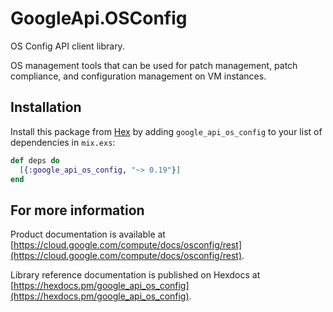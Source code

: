 # GoogleApi.OSConfig

OS Config API client library.

OS management tools that can be used for patch management, patch compliance, and configuration management on VM instances.

## Installation

Install this package from [Hex](https://hex.pm) by adding
`google_api_os_config` to your list of dependencies in `mix.exs`:

```elixir
def deps do
  [{:google_api_os_config, "~> 0.19"}]
end
```

## For more information

Product documentation is available at [https://cloud.google.com/compute/docs/osconfig/rest](https://cloud.google.com/compute/docs/osconfig/rest).

Library reference documentation is published on Hexdocs at
[https://hexdocs.pm/google_api_os_config](https://hexdocs.pm/google_api_os_config).
